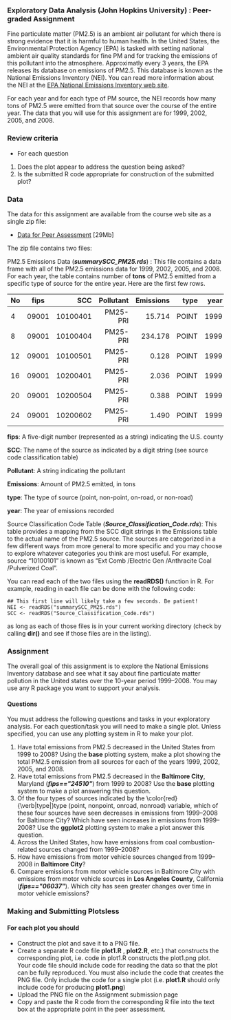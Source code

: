 ### Exploratory Data Analysis (John Hopkins University) : Peer-graded Assignment

Fine particulate matter (PM2.5) is an ambient air pollutant for which there is strong evidence that it is harmful to human health. In the United States, the Environmental Protection Agency (EPA) is tasked with setting national ambient air quality standards for fine PM and for tracking the emissions of this pollutant into the atmosphere. Approximatly every 3 years, the EPA releases its database on emissions of PM2.5. This database is known as the National Emissions Inventory (NEI). You can read more information about the NEI at the [EPA National Emissions Inventory web site](http://www.epa.gov/ttn/chief/eiinformation.html).

For each year and for each type of PM source, the NEI records how many tons of PM2.5 were emitted from that source over the course of the entire year. The data that you will use for this assignment are for 1999, 2002, 2005, and 2008.

### Review criteria
* For each question

1. Does the plot appear to address the question being asked?
2. Is the submitted R code appropriate for construction of the submitted plot?

### Data
The data for this assignment are available from the course web site as a single zip file:

* [Data for Peer Assessment](https://d396qusza40orc.cloudfront.net/exdata%2Fdata%2FNEI_data.zip) [29Mb]

The zip file contains two files:

PM2.5 Emissions Data (**_summarySCC_PM25.rds_**) : This file contains a data frame with all of the PM2.5 emissions data for 1999, 2002, 2005, and 2008. For each year, the table contains number of **tons** of PM2.5 emitted from a specific type of source for the entire year. Here are the first few rows.

| No | fips  |  SCC     | Pollutant| Emissions| type  | year |
| -- |:-----:| --------:| --------:| --------:| -----:| ----:|
| 4  | 09001 | 10100401 | PM25-PRI |   15.714 | POINT | 1999 |
| 8  | 09001 | 10100404 | PM25-PRI |  234.178 | POINT | 1999 |
| 12 | 09001 | 10100501 | PM25-PRI |    0.128 | POINT | 1999 |
| 16 | 09001 | 10200401 | PM25-PRI |    2.036 | POINT | 1999 |
| 20 | 09001 | 10200504 | PM25-PRI |    0.388 | POINT | 1999 |
| 24 | 09001 | 10200602 | PM25-PRI |    1.490 | POINT | 1999 |

**fips**: A five-digit number (represented as a string) indicating the U.S. county

**SCC**: The name of the source as indicated by a digit string (see source code classification table)

**Pollutant**: A string indicating the pollutant

**Emissions**: Amount of PM2.5 emitted, in tons

**type**: The type of source (point, non-point, on-road, or non-road)

**year**: The year of emissions recorded

Source Classification Code Table (**_Source_Classification_Code.rds_**): This table provides a mapping from the SCC digit strings in the Emissions table to the actual name of the PM2.5 source. The sources are categorized in a few different ways from more general to more specific and you may choose to explore whatever categories you think are most useful. For example, source “10100101” is known as “Ext Comb /Electric Gen /Anthracite Coal /Pulverized Coal”.

You can read each of the two files using the **readRDS()** function in R. For example, reading in each file can be done with the following code:
```
## This first line will likely take a few seconds. Be patient!
NEI <- readRDS("summarySCC_PM25.rds")
SCC <- readRDS("Source_Classification_Code.rds")
```
as long as each of those files is in your current working directory (check by calling **dir()** and see if those files are in the listing).

### Assignment

The overall goal of this assignment is to explore the National Emissions Inventory database and see what it say about fine particulate matter pollution in the United states over the 10-year period 1999–2008. You may use any R package you want to support your analysis.

#### Questions

 You must address the following questions and tasks in your exploratory analysis. For each question/task you will need to make a single  plot. Unless specified, you can use any plotting system in R to make your plot.

1. Have total emissions from PM2.5 decreased in the United States from 1999 to 2008? Using the **base** plotting system, make a plot showing the total PM2.5 emission from all sources for each of the years 1999, 2002, 2005, and 2008.
2. Have total emissions from PM2.5 decreased in the **Baltimore City**, Maryland (**_fips=="24510"_**) from 1999 to 2008? Use the **base** plotting system to make a plot answering this question.
3. Of the four types of sources indicated by the \color{red}{\verb|type|}type (point, nonpoint, onroad, nonroad) variable, which of these four sources have seen decreases in emissions from 1999–2008 for Baltimore City? Which have seen increases in emissions from 1999–2008? Use the **ggplot2** plotting system to make a plot answer this question.
4. Across the United States, how have emissions from coal combustion-related sources changed from 1999–2008?
5. How have emissions from motor vehicle sources changed from 1999–2008 in **Baltimore City**?
6. Compare emissions from motor vehicle sources in Baltimore City with emissions from motor vehicle sources in **Los Angeles County**, California (**_fips=="06037"_**). Which city has seen greater changes over time in motor vehicle emissions?


### Making and Submitting Plotsless 
#### For each plot you should

* Construct the plot and save it to a PNG file.
* Create a separate R code file **plot1.R** , **plot2.R**, etc.) that constructs the corresponding plot, i.e. code in plot1.R constructs the plot1.png plot. Your code file should include code for reading the data so that the plot can be fully reproduced. You must also include the code that creates the PNG file. Only include the code for a single plot (i.e. **plot1.R** should only include code for producing **plot1.png**)
* Upload the PNG file on the Assignment submission page
* Copy and paste the R code from the corresponding R file into the text box at the appropriate point in the peer assessment.
